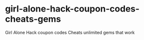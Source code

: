 # girl-alone-hack-coupon-codes-cheats-gems
Girl Alone Hack coupon codes Cheats unlimited gems that work
